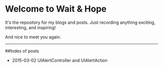 # Welcome to Wait & Hope

It's the repository for my blogs and posts. Just recording anything exciting, interesting, and inspiring!

And nice to meet you again.

---
##Index of posts
* 2015-03-02 UIAlertController and UIAlertAction
